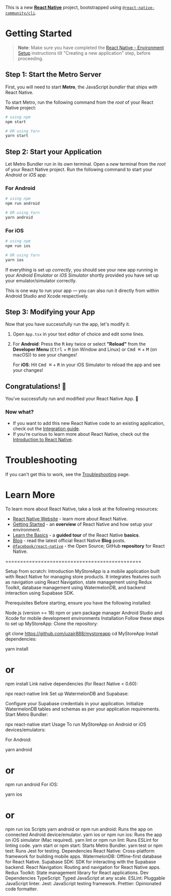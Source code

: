 This is a new [**React Native**](https://reactnative.dev) project, bootstrapped using [`@react-native-community/cli`](https://github.com/react-native-community/cli).

# Getting Started

> **Note**: Make sure you have completed the [React Native - Environment Setup](https://reactnative.dev/docs/environment-setup) instructions till "Creating a new application" step, before proceeding.

## Step 1: Start the Metro Server

First, you will need to start **Metro**, the JavaScript _bundler_ that ships _with_ React Native.

To start Metro, run the following command from the _root_ of your React Native project:

```bash
# using npm
npm start

# OR using Yarn
yarn start
```

## Step 2: Start your Application

Let Metro Bundler run in its _own_ terminal. Open a _new_ terminal from the _root_ of your React Native project. Run the following command to start your _Android_ or _iOS_ app:

### For Android

```bash
# using npm
npm run android

# OR using Yarn
yarn android
```

### For iOS

```bash
# using npm
npm run ios

# OR using Yarn
yarn ios
```

If everything is set up _correctly_, you should see your new app running in your _Android Emulator_ or _iOS Simulator_ shortly provided you have set up your emulator/simulator correctly.

This is one way to run your app — you can also run it directly from within Android Studio and Xcode respectively.

## Step 3: Modifying your App

Now that you have successfully run the app, let's modify it.

1. Open `App.tsx` in your text editor of choice and edit some lines.
2. For **Android**: Press the <kbd>R</kbd> key twice or select **"Reload"** from the **Developer Menu** (<kbd>Ctrl</kbd> + <kbd>M</kbd> (on Window and Linux) or <kbd>Cmd ⌘</kbd> + <kbd>M</kbd> (on macOS)) to see your changes!

   For **iOS**: Hit <kbd>Cmd ⌘</kbd> + <kbd>R</kbd> in your iOS Simulator to reload the app and see your changes!

## Congratulations! :tada:

You've successfully run and modified your React Native App. :partying_face:

### Now what?

- If you want to add this new React Native code to an existing application, check out the [Integration guide](https://reactnative.dev/docs/integration-with-existing-apps).
- If you're curious to learn more about React Native, check out the [Introduction to React Native](https://reactnative.dev/docs/getting-started).

# Troubleshooting

If you can't get this to work, see the [Troubleshooting](https://reactnative.dev/docs/troubleshooting) page.

# Learn More

To learn more about React Native, take a look at the following resources:

- [React Native Website](https://reactnative.dev) - learn more about React Native.
- [Getting Started](https://reactnative.dev/docs/environment-setup) - an **overview** of React Native and how setup your environment.
- [Learn the Basics](https://reactnative.dev/docs/getting-started) - a **guided tour** of the React Native **basics**.
- [Blog](https://reactnative.dev/blog) - read the latest official React Native **Blog** posts.
- [`@facebook/react-native`](https://github.com/facebook/react-native) - the Open Source; GitHub **repository** for React Native.

==============================================

Setup from scratch:
Introduction
MyStoreApp is a mobile application built with React Native for managing store products. It integrates features such as navigation using React Navigation, state management using Redux Toolkit, database management using WatermelonDB, and backend interaction using Supabase SDK.

Prerequisites
Before starting, ensure you have the following installed:

Node.js (version >= 18)
npm or yarn package manager
Android Studio and Xcode for mobile development environments
Installation
Follow these steps to set up MyStoreApp:
Clone the repository:

git clone https://github.com/uzair888/mystoreapp
cd MyStoreApp
Install dependencies:

yarn install

# or

npm install
Link native dependencies (for React Native < 0.60):

npx react-native link
Set up WatermelonDB and Supabase:

Configure your Supabase credentials in your application.
Initialize WatermelonDB tables and schemas as per your application requirements.
Start Metro Bundler:

npx react-native start
Usage
To run MyStoreApp on Android or iOS devices/emulators:

For Android:

yarn android

# or

npm run android
For iOS:

yarn ios

# or

npm run ios
Scripts
yarn android or npm run android: Runs the app on connected Android device/emulator.
yarn ios or npm run ios: Runs the app on iOS simulator (Mac required).
yarn lint or npm run lint: Runs ESLint for linting code.
yarn start or npm start: Starts Metro Bundler.
yarn test or npm test: Runs Jest for testing.
Dependencies
React Native: Cross-platform framework for building mobile apps.
WatermelonDB: Offline-first database for React Native.
Supabase SDK: SDK for interacting with the Supabase backend.
React Navigation: Routing and navigation for React Native apps.
Redux Toolkit: State management library for React applications.
Dev Dependencies
TypeScript: Typed JavaScript at any scale.
ESLint: Pluggable JavaScript linter.
Jest: JavaScript testing framework.
Prettier: Opinionated code formatter.
